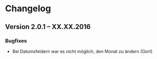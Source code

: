 Changelog
=========

Version 2.0.1 – XX.XX.2016
--------------------------

### Bugfixes

* Bei Datumsfeldern war es nicht möglich, den Monat zu ändern (Gort)
    
